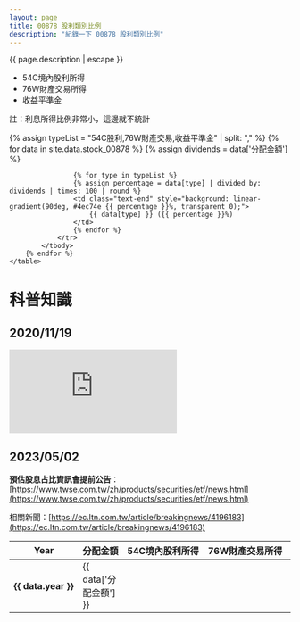 ```yaml
---
layout: page
title: 00878 股利類別比例
description: "紀錄一下 00878 股利類別比例"
---
```


{{ page.description | escape }}

- 54C境內股利所得
- 76W財產交易所得
- 收益平準金

註：利息所得比例非常小，這邊就不統計

<div class="table-responsive">
    <table>
        <thead>
            <tr class="text-center">
                <th scope="col" style="width: 16%; white-space: nowrap">Year</th>
                <th scope="col" style="width: 16%; white-space: nowrap">分配金額</th>
                <th scope="col" style="width: 22%; white-space: nowrap">54C境內股利所得</th>
                <th scope="col" style="width: 22%; white-space: nowrap">76W財產交易所得</th>
                <th scope="col" style="width: 22%; white-space: nowrap">收益平準金</th>
            </tr>
        </thead>
        {% assign typeList = "54C股利,76W財產交易,收益平準金" | split: "," %}
        {% for data in site.data.stock_00878 %}
            <tbody>
                <tr>
                    <th scope="row" class="text-center" style="white-space: nowrap">{{ data.year }}</th>
                    <td class="text-end">{{ data['分配金額'] }}</td>
                    {% assign dividends = data['分配金額'] %}

                    {% for type in typeList %}
                    {% assign percentage = data[type] | divided_by: dividends | times: 100 | round %}
                    <td class="text-end" style="background: linear-gradient(90deg, #4ec74e {{ percentage }}%, transparent 0);">
                        {{ data[type] }} ({{ percentage }}%)
                    </td>
                    {% endfor %}
                </tr>
            </tbody>
        {% endfor %}
    </table>
</div>

# 科普知識

## 2020/11/19
<div class="ratio ratio-16x9">
  <iframe src="https://www.youtube.com/embed/1WVq6jHuO74" title="YouTube video player" frameborder="0" allow="accelerometer; autoplay; clipboard-write; encrypted-media; gyroscope; picture-in-picture" allowfullscreen></iframe>
</div>

## 2023/05/02

**預估股息占比資訊會提前公告**：[https://www.twse.com.tw/zh/products/securities/etf/news.html](https://www.twse.com.tw/zh/products/securities/etf/news.html)

相關新聞：[https://ec.ltn.com.tw/article/breakingnews/4196183](https://ec.ltn.com.tw/article/breakingnews/4196183)
